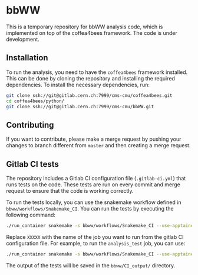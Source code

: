 # bbWW

This is a temporary repository for bbWW analysis code, which is implemented on top of the coffea4bees framework. The code is under development.

## Installation

To run the analysis, you need to have the `coffea4bees` framework installed. This can be done by cloning the repository and installing the required dependencies.
To install the necessary dependencies, run:

```bash
git clone ssh://git@gitlab.cern.ch:7999/cms-cmu/coffea4bees.git
cd coffea4bees/python/
git clone ssh://git@gitlab.cern.ch:7999/cms-cmu/bbWW.git
```

## Contributing

If you want to contribute, please make a merge request by pushing your changes to branch different from `master` and then creating a merge request.

## Gitlab CI tests

The repository includes a Gitlab CI configuration file (`.gitlab-ci.yml`) that runs tests on the code. These tests are run on every commit and merge request to ensure that the code is working correctly.

To run the tests locally, you can use the snakemake workflow defined in `bbww/workflows/Snakemake_CI`. You can run the tests by executing the following command:

```bash
./run_container snakemake -s bbww/workflows/Snakemake_CI --use-apptainer XXXXX
```

Replace `XXXXX` with the name of the job you want to run from the gitlab CI configuration file. For example, to run the `analysis_test` job, you can use:

```bash
./run_container snakemake -s bbww/workflows/Snakemake_CI --use-apptainer analysis_test
```

The output of the tests will be saved in the `bbww/CI_output/` directory.
